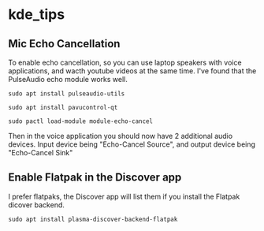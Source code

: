 # kde_tips


## Mic Echo Cancellation

To enable echo cancellation, so you can use laptop speakers with voice applications, and wacth youtube videos at the same time. I've found that the PulseAudio echo module works well.

```
sudo apt install pulseaudio-utils
```
```
sudo apt install pavucontrol-qt
```
```
sudo pactl load-module module-echo-cancel
```

Then in the voice application you should now have 2 additional audio devices. Input device being "Echo-Cancel Source", and output device being "Echo-Cancel Sink"



## Enable Flatpak in the Discover app
I prefer flatpaks, the Discover app will list them if you install the Flatpak dicover backend.

```
sudo apt install plasma-discover-backend-flatpak
```
